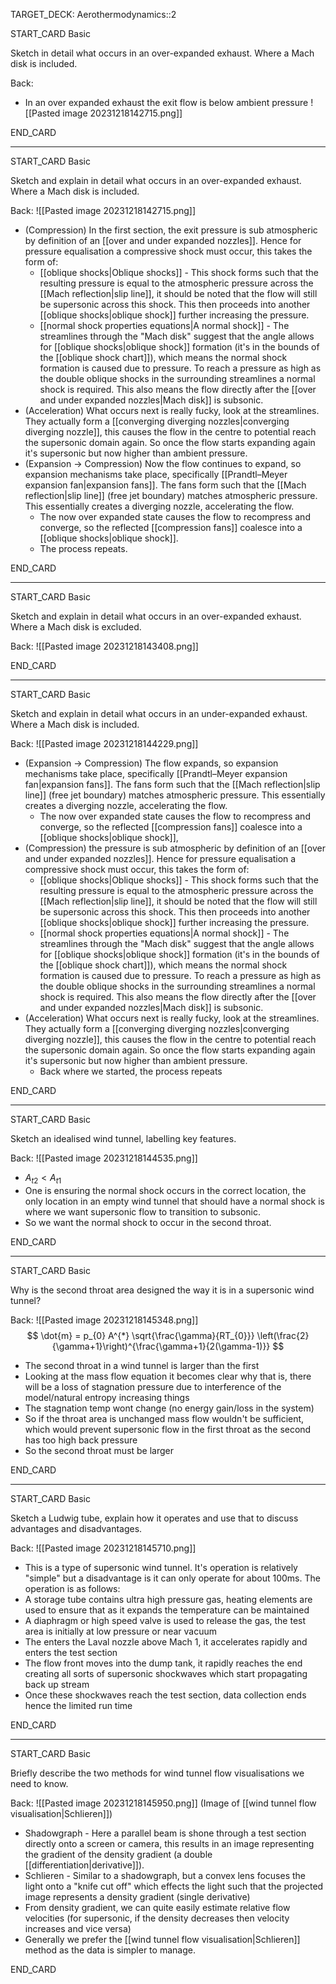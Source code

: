 TARGET_DECK: Aerothermodynamics::2



START_CARD
Basic

Sketch in detail what occurs in an over-expanded exhaust. Where a Mach disk is included.

Back: 
- In an over expanded exhaust the exit flow is below ambient pressure
![[Pasted image 20231218142715.png]]

<!--ID: 1703587226457-->
END_CARD


--------

START_CARD
Basic

Sketch and explain in detail what occurs in an over-expanded exhaust. Where a Mach disk is included.

Back: 
![[Pasted image 20231218142715.png]]
- (Compression) In the first section, the exit pressure is sub atmospheric by definition of an [[over and under  expanded nozzles]]. Hence for pressure equalisation a compressive shock must occur, this takes the form of:
	- [[oblique shocks|Oblique shocks]] - This shock forms such that the resulting pressure is equal to the atmospheric pressure across the [[Mach reflection|slip line]], it should be noted that the flow will still be supersonic across this shock. This then proceeds into another [[oblique shocks|oblique shock]] further increasing the pressure.
	- [[normal shock properties equations|A normal shock]] - The streamlines through the "Mach disk" suggest that the angle allows for [[oblique shocks|oblique shock]] formation (it's in the bounds of the [[oblique shock chart]]), which means the normal shock formation is caused due to pressure. To reach a pressure as high as the double oblique shocks in the surrounding streamlines a normal shock is required. This also means the flow directly after the [[over and under  expanded nozzles|Mach disk]] is subsonic.
- (Acceleration) What occurs next is really fucky, look at the streamlines. They actually form a [[converging diverging nozzles|converging diverging nozzle]], this causes the flow in the centre to potential reach the supersonic domain again. So once the flow starts expanding again it's supersonic but now higher than ambient pressure. 
- (Expansion -> Compression) Now the flow continues to expand, so expansion mechanisms take place, specifically [[Prandtl–Meyer expansion fan|expansion fans]]. The fans form such that the [[Mach reflection|slip line]] (free jet boundary) matches atmospheric pressure. This essentially creates a diverging nozzle, accelerating the flow. 
	- The now over expanded state causes the flow to recompress and converge, so the reflected [[compression fans]] coalesce into a [[oblique shocks|oblique shock]].
	- The process repeats.
<!--ID: 1703587226466-->
END_CARD


--------

START_CARD
Basic

Sketch and explain in detail what occurs in an over-expanded exhaust. Where a Mach disk is excluded.


Back: 
![[Pasted image 20231218143408.png]]
<!--ID: 1703587226482-->
END_CARD



--------

START_CARD
Basic

Sketch and explain in detail what occurs in an under-expanded exhaust. Where a Mach disk is included.

Back: 
![[Pasted image 20231218144229.png]]
- (Expansion -> Compression) The flow expands, so expansion mechanisms take place, specifically [[Prandtl–Meyer expansion fan|expansion fans]]. The fans form such that the [[Mach reflection|slip line]] (free jet boundary) matches atmospheric pressure. This essentially creates a diverging nozzle, accelerating the flow.
	- The now over expanded state causes the flow to recompress and converge, so the reflected [[compression fans]] coalesce into a [[oblique shocks|oblique shock]], 
- (Compression) the pressure is sub atmospheric by definition of an [[over and under  expanded nozzles]]. Hence for pressure equalisation a compressive shock must occur, this takes the form of:
	- [[oblique shocks|Oblique shocks]] - This shock forms such that the resulting pressure is equal to the atmospheric pressure across the [[Mach reflection|slip line]], it should be noted that the flow will still be supersonic across this shock. This then proceeds into another [[oblique shocks|oblique shock]] further increasing the pressure.
	- [[normal shock properties equations|A normal shock]] - The streamlines through the "Mach disk" suggest that the angle allows for [[oblique shocks|oblique shock]] formation (it's in the bounds of the [[oblique shock chart]]), which means the normal shock formation is caused due to pressure. To reach a pressure as high as the double oblique shocks in the surrounding streamlines a normal shock is required. This also means the flow directly after the [[over and under  expanded nozzles|Mach disk]] is subsonic.
- (Acceleration) What occurs next is really fucky, look at the streamlines. They actually form a [[converging diverging nozzles|converging diverging nozzle]], this causes the flow in the centre to potential reach the supersonic domain again. So once the flow starts expanding again it's supersonic but now higher than ambient pressure. 
	- Back where we started, the process repeats
<!--ID: 1703587226492-->
END_CARD


--------

START_CARD
Basic

Sketch an idealised wind tunnel, labelling key features.

Back: 
![[Pasted image 20231218144535.png]]
- $A_{t2}<A_{t1}$
- One is ensuring the normal shock occurs in the correct location, the only location in an empty wind tunnel that should have a normal shock is where we want supersonic flow to transition to subsonic.
- So we want the normal shock to occur in the second throat.
<!--ID: 1703587226500-->
END_CARD


--------

START_CARD
Basic

Why is the second throat area designed the way it is in a supersonic wind tunnel?

Back: 
![[Pasted image 20231218145348.png]]
$$ \dot{m}  = p_{0}  A^{*} \sqrt{\frac{\gamma}{RT_{0}}} \left(\frac{2}{\gamma+1}\right)^{\frac{\gamma+1}{2(\gamma-1)}} $$
- The second throat in a wind tunnel is larger than the first
- Looking at the mass flow equation it becomes clear why that is, there will be a loss of stagnation pressure due to interference of the model/natural entropy increasing things
- The stagnation temp wont change (no energy gain/loss in the system)
- So if the throat area is unchanged mass flow wouldn't be sufficient, which would prevent supersonic flow in the first throat as the second has too high back pressure
- So the second throat must be larger
<!--ID: 1703587226512-->
END_CARD
 


--------

START_CARD
Basic

Sketch a Ludwig tube, explain how it operates and use that to discuss advantages and disadvantages.

Back: 
![[Pasted image 20231218145710.png]]
- This is a type of supersonic wind tunnel. It's operation is relatively "simple" but a disadvantage is it can only operate for about 100ms. The operation is as follows:
- A storage tube contains ultra high pressure gas, heating elements are used to ensure that as it expands the temperature can be maintained
- A diaphragm or high speed valve is used to release the gas, the test area is initially at low pressure or near vacuum
- The enters the Laval nozzle above Mach 1, it accelerates rapidly and enters the test section
- The flow front moves into the dump tank, it rapidly reaches the end creating all sorts of supersonic shockwaves which start propagating back up stream
- Once these shockwaves reach the test section, data collection ends hence the limited run time
<!--ID: 1703587226525-->
END_CARD



--------

START_CARD
Basic

Briefly describe the two methods for wind tunnel flow visualisations we need to know.

Back: 
![[Pasted image 20231218145950.png]]
(Image of [[wind tunnel flow visualisation|Schlieren]])
- Shadowgraph - Here a parallel beam is shone through a test section directly onto a screen or camera, this results in an image representing the gradient of the density gradient (a double [[differentiation|derivative]]). 
- Schlieren - Similar to a shadowgraph, but a convex lens focuses the light onto a "knife cut off" which effects the light such that the projected image represents a density gradient (single derivative)
- From density gradient, we can quite easily estimate relative flow velocities (for supersonic, if the density decreases then velocity increases and vice versa)
- Generally we prefer the [[wind tunnel flow visualisation|Schlieren]] method as the data is simpler to manage.
<!--ID: 1703587226534-->
END_CARD







